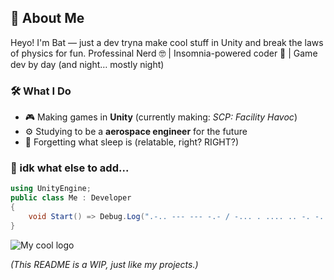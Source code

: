 ## 🦇 About Me

Heyo! I'm Bat — just a dev tryna make cool stuff in Unity and break the laws of physics for fun.
Professinal Nerd 🤓 | Insomnia-powered coder 🌙 | Game dev by day (and night… mostly night)

### 🛠️ What I Do
- 🎮 Making games in **Unity** (currently making: *SCP: Facility Havoc*)
- ⚙️ Studying to be a **aerospace engineer** for the future
- 🧠 Forgetting what sleep is (relatable, right? RIGHT?)

### 💾 idk what else to add...
```csharp
using UnityEngine;
public class Me : Developer
{
    void Start() => Debug.Log(".-.. --- --- -.- / -... . .... .. -. -.. / -.-- --- ..- .-.-.- .-.-.- .-.-.-");
}
```

![My cool logo](https://github.com/BatResy/BatResy/blob/main/FHAVRDwall.png)



_(This README is a WIP, just like my projects.)_  
